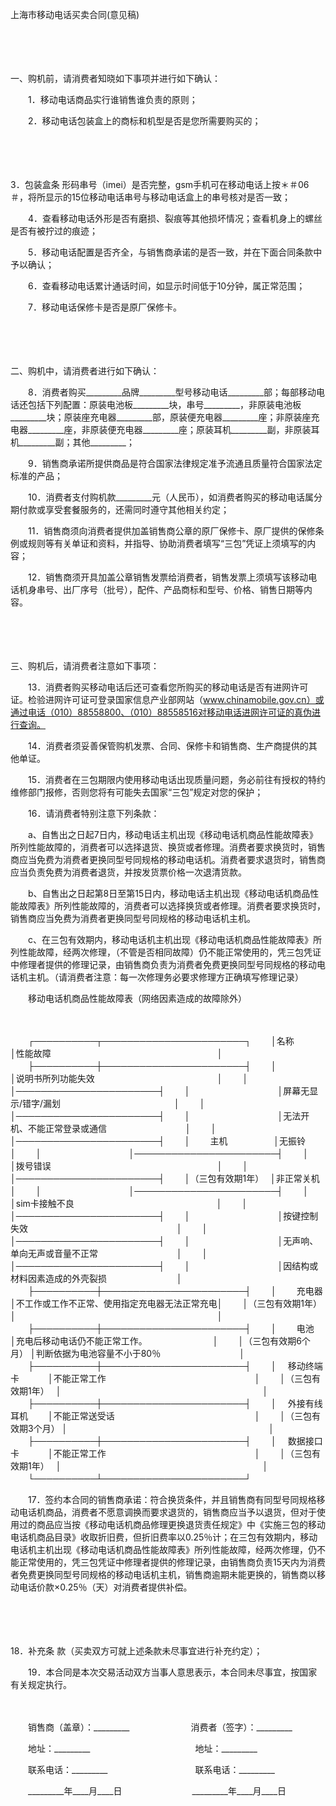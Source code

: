 



上海市移动电话买卖合同(意见稿)



 

　　

　　


 一、购机前，请消费者知晓如下事项并进行如下确认：



　　1．移动电话商品实行谁销售谁负责的原则；

　　2．移动电话包装盒上的商标和机型是否是您所需要购买的；

　　

　　

3．包装盒条
形码串号（imei）是否完整，gsm手机可在移动电话上按＊＃06＃，将所显示的15位移动电话串号与移动电话盒上的串号核对是否一致；

　　4．查看移动电话外形是否有磨损、裂痕等其他损坏情况；查看机身上的螺丝是否有被拧过的痕迹；

　　5．移动电话配置是否齐全，与销售商承诺的是否一致，并在下面合同条款中予以确认；

　　6．查看移动电话累计通话时间，如显示时间低于10分钟，属正常范围；

　　7．移动电话保修卡是否是原厂保修卡。

　　

　　


 二、购机中，请消费者进行如下确认：



　　8．消费者购买_________品牌_________型号移动电话_________部；每部移动电话还包括下列配置：原装电池板_________块，串号_________，非原装电池板_________块；原装座充电器_________部，原装便充电器_________座；非原装座充电器_________座，非原装便充电器_________座；原装耳机_________副，非原装耳机_________副；其他_________；

　　9．销售商承诺所提供商品是符合国家法律规定准予流通且质量符合国家法定标准的产品；

　　10．消费者支付购机款_________元（人民币），如消费者购买的移动电话属分期付款或享受套餐服务的，还需同时遵守其他相关约定；

　　11．销售商须向消费者提供加盖销售商公章的原厂保修卡、原厂提供的保修条例或规则等有关单证和资料，并指导、协助消费者填写“三包”凭证上须填写的内容；

　　12．销售商须开具加盖公章销售发票给消费者，销售发票上须填写该移动电话机身串号、出厂序号（批号），配件、产品商标和型号、价格、销售日期等内容。

　　

　　


 三、购机后，请消费者注意如下事项：

　　13．消费者购买移动电话后还可查看您所购买的移动电话是否有进网许可证。检验进网许可证可登录国家信息产业部网站（www.chinamobile.gov.cn）或通过电话（010）88558800、（010）88558516对移动电话进网许可证的真伪进行查询。

　　14．消费者须妥善保管购机发票、合同、保修卡和销售商、生产商提供的其他单证。

　　15．消费者在三包期限内使用移动电话出现质量问题，务必前往有授权的特约维修部门报修，否则您将有可能失去国家“三包”规定对您的保护；

　　16．请消费者特别注意下列条款：

　　a、自售出之日起7日内，移动电话主机出现《移动电话机商品性能故障表》所列性能故障的，消费者可以选择退货、换货或者修理。消费者要求换货时，销售商应当免费为消费者更换同型号同规格的移动电话机。消费者要求退货时，销售商应当负责免费为消费者退货，并按发货票价格一次退清货款。

　　b、自售出之日起第8日至第15日内，移动电话主机出现《移动电话机商品性能故障表》所列性能故障的，消费者可以选择换货或者修理。消费者要求换货时，销售商应当免费为消费者更换同型号同规格的移动电话机主机。

　　c、在三包有效期内，移动电话机主机出现《移动电话机商品性能故障表》所列性能故障，经两次修理，（不管是否相同故障）仍不能正常使用的，凭三包凭证中修理者提供的修理记录，由销售商负责为消费者免费更换同型号同规格的移动电话机主机。（请消费者注意：每一次修理务必要求修理方正确填写修理记录）

　　移动电话机商品性能故障表（网络因素造成的故障除外）

　　


　　┌──────────┬───────────────────────┐
　　│名称　　　　　　　　│性能故障　　　　　　　　　　　　　　　　　　　│
　　├──────────┼───────────────────────┤
　　│　　　　　　　　　　│说明书所列功能失效　　　　　　　　　　　　　　│
　　│　　　　　　　　　　│───────────────────────┤
　　│　　　　　　　　　　│屏幕无显示/错字/漏划　　　　　　　　　　　　　│
　　│　　　　　　　　　　│───────────────────────┤
　　│　　　　　　　　　　│无法开机、不能正常登录或通信　　　　　　　　　│
　　│　　　　　　　　　　│───────────────────────┤
　　│　　 主机　　　　　 │无振铃　　　　　　　　　　　　　　　　　　　　│
　　│　　　　　　　　　　│───────────────────────┤
　　│　　　　　　　　　　│拨号错误　　　　　　　　　　　　　　　　　　　│
　　│　　　　　　　　　　│───────────────────────┤
　　│（三包有效期1年）　 │非正常关机　　　　　　　　　　　　　　　　　　│
　　│　　　　　　　　　　│───────────────────────┤
　　│　　　　　　　　　　│sim卡接触不良　　　　　　　　　　　　　　　　 │
　　│　　　　　　　　　　│───────────────────────┤
　　│　　　　　　　　　　│按键控制失效　　　　　　　　　　　　　　　　　│
　　│　　　　　　　　　　│───────────────────────┤
　　│　　　　　　　　　　│无声响、单向无声或音量不正常　　　　　　　　　│
　　│　　　　　　　　　　│───────────────────────┤
　　│　　　　　　　　　　│因结构或材料因素造成的外壳裂损　　　　　　　　│
　　├──────────┼───────────────────────┤
　　│　　 充电器　　　　 │不工作或工作不正常、使用指定充电器无法正常充电│
　　│（三包有效期1年）　 │　　　　　　　　　　　　　　　　　　　　　　　│
　　├──────────┼───────────────────────┤
　　│　　 电池　　　　　 │充电后移动电话仍不能正常工作。　　　　　　　　│
　　│（三包有效期6个月） │判断依据为电池容量不小于80％　　　　　　　　　│
　　├──────────┼───────────────────────┤
　　│　 移动终端卡　　　 │不能正常工作　　　　　　　　　　　　　　　　　│
　　│（三包有效期1年）　 │　　　　　　　　　　　　　　　　　　　　　　　│
　　├──────────┼───────────────────────┤
　　│　 外接有线耳机　　 │不能正常送受话　　　　　　　　　　　　　　　　│
　　│（三包有效期3个月） │　　　　　　　　　　　　　　　　　　　　　　　│
　　├──────────┼───────────────────────┤
　　│　 数据接口卡　　　 │不能正常工作　　　　　　　　　　　　　　　　　│
　　│（三包有效期1年）　 │　　　　　　　　　　　　　　　　　　　　　　　│
　　└──────────┴───────────────────────┘
　　


　　17．签约本合同的销售商承诺：符合换货条件，并且销售商有同型号同规格移动电话机商品，消费者不愿意调换而要求退货的，销售商应当予以退货，但对于使用过的商品应当按《移动电话机商品修理更换退货责任规定》中《实施三包的移动电话机商品目录》收取折旧费，但折旧费率以0.25％计；在三包有效期内，移动电话机主机出现《移动电话机商品性能故障表》所列性能故障，经两次修理，仍不能正常使用的，凭三包凭证中修理者提供的修理记录，由销售商负责15天内为消费者免费更换同型号同规格的移动电话机主机，销售商逾期未能更换的，销售商以移动电话价款×0.25％（天）对消费者提供补偿。

　　

　　

18．补充条
款（买卖双方可就上述条款未尽事宜进行补充约定）；

　　19．本合同是本次交易活动双方当事人意思表示，本合同未尽事宜，按国家有关规定执行。

　　　　

　　销售商（盖章）：_________　　　　　　　消费者（签字）：_________　　

　　地址：_________　　　　　　　　　　　　地址：_________　　

　　联系电话：_________　　　　　　　　　　联系电话：_________　　

　　_________年____月____日　　　　　　　　_________年____月____日